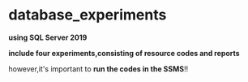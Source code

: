 # database_experiments

**using SQL Server 2019**

**include four experiments,consisting of  resource codes and reports**

however,it's important to **run the codes in the SSMS**!!

